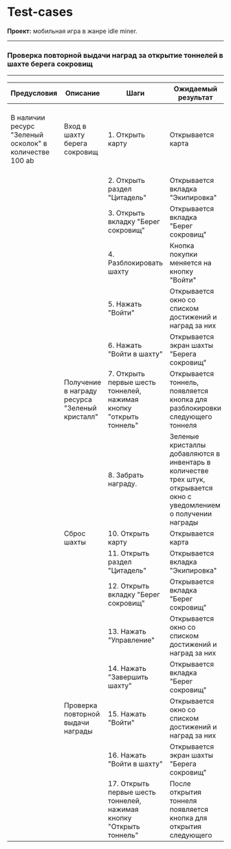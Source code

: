 # Test-cases

__Проект:__ мобильная игра в жанре idle miner.

---

### Проверка повторной выдачи наград за открытие тоннелей в шахте берега сокровищ
---

Предусловия | Описание | Шаги | Ожидаемый результат | Итог 
--- | --- | --- | --- | ---
В наличии ресурс "Зеленый осколок" в количестве 100 ab | Вход в шахту берега сокровищ | 1. Открыть карту | Открывается карта | Ресурс "Зеленый кристалл повторно в награду не выдается
   |   |   | 2. Открыть раздел "Цитадель" | Открывается вкладка "Экипировка" |
   |   |   | 3. Открыть вкладку "Берег сокровищ" | Открывается вкладка "Берег сокровищ" | 
   |   |   | 4. Разблокировать шахту | Кнопка покупки меняется на кнопку "Войти" |
   |   |   | 5. Нажать "Войти" | Открывается окно со списком достижений и наград за них | 
   |   |   | 6. Нажать "Войти в шахту" | Открывается экран шахты "Берега сокровищ" | 
   |   | Получение в награду ресурса "Зеленый кристалл" | 7. Открыть первые шесть тоннелей, нажимая кнопку "открыть тоннель" | Открывается тоннель, появляется кнопка для разблокировки следующего тоннеля | 
   |   |   | 8. Забрать награду. | Зеленые кристаллы добавляются в инвентарь в количестве трех штук, открывается окно с уведомлением о получении награды |
   |   | Сброс шахты | 10. Открыть карту | Открывается карта |
   |   |   | 11. Открыть раздел "Цитадель" | Открывается вкладка "Экипировка" | 
   |   |   | 12. Открыть вкладку "Берег сокровищ" | Открывается вкладка "Берег сокровищ" | 
   |   |   | 13. Нажать "Управление" | Открывается окно со списком достижений и наград за них | 
   |   |   | 14. Нажать "Завершить шахту" | Открывается вкладка "Берег сокровищ" | 
   |   | Проверка повторной выдачи награды | 15. Нажать "Войти" | Открывается окно со списком достижений и наград за них | 
   |   |   | 16. Нажать "Войти в шахту" | Открывается экран шахты "Берега сокровищ" | 
   |   |   | 17. Открыть первые шесть тоннелей, нажимая кнопку "Открыть тоннель" | После открытия тоннеля появляется кнопка для открытия следующего |